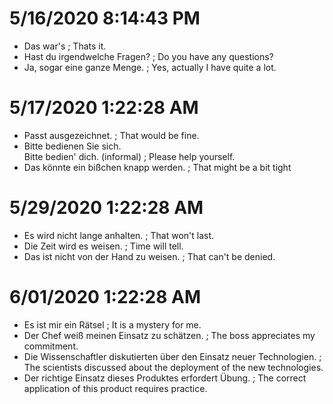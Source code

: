 
# 5/16/2020 8:14:43 PM

* Das war's ; Thats it.
* Hast du irgendwelche Fragen? ; Do you have any questions?
* Ja, sogar eine ganze Menge. ; Yes, actually I have quite a lot.

# 5/17/2020 1:22:28 AM

* Passt ausgezeichnet. ; That would be fine.
* Bitte bedienen Sie sich. <br> Bitte bedien' dich. (informal) ; Please help yourself.
* Das könnte ein bißchen knapp werden. ; That might be a bit tight

# 5/29/2020 1:22:28 AM

* Es wird nicht lange anhalten. ; That won't last.
* Die Zeit wird es weisen. ; Time will tell.
* Das ist nicht von der Hand zu weisen. ; That can't be denied.

# 6/01/2020 1:22:28 AM

* Es ist mir ein Rätsel ; It is a mystery for me.
* Der Chef weiß meinen Einsatz zu schätzen. ; The boss appreciates my commitment.
* Die Wissenschaftler diskutierten über den Einsatz neuer Technologien. ; The scientists discussed about the deployment of the new technologies.
* Der richtige Einsatz dieses Produktes erfordert Übung. ; The correct application of this product requires practice.
